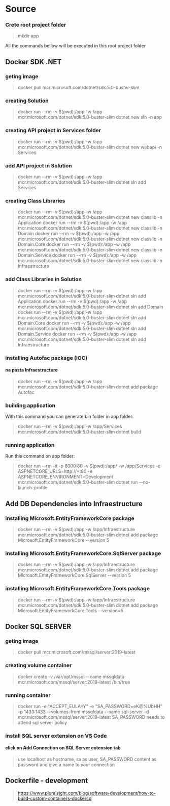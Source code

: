 # Source
### Crete root project folder
> mkdir app

All the commands bellow will be executed in this root project folder
## Docker SDK .NET

### geting image
> docker pull mcr.microsoft.com/dotnet/sdk:5.0-buster-slim

### creating Solution
> docker run --rm -v $(pwd):/app -w /app mcr.microsoft.com/dotnet/sdk:5.0-buster-slim dotnet new sln -n app

### creating API project in Services folder
> docker run --rm -v $(pwd):/app -w /app mcr.microsoft.com/dotnet/sdk:5.0-buster-slim dotnet new webapi -n Services
### add API project in Solution
> docker run --rm -v $(pwd):/app -w /app mcr.microsoft.com/dotnet/sdk:5.0-buster-slim dotnet sln add Services

### creating Class Libraries
> docker run --rm -v $(pwd):/app -w /app mcr.microsoft.com/dotnet/sdk:5.0-buster-slim dotnet new classlib -n Application
> docker run --rm -v $(pwd):/app -w /app mcr.microsoft.com/dotnet/sdk:5.0-buster-slim dotnet new classlib -n Domain
> docker run --rm -v $(pwd):/app -w /app mcr.microsoft.com/dotnet/sdk:5.0-buster-slim dotnet new classlib -n Domain.Core
> docker run --rm -v $(pwd):/app -w /app mcr.microsoft.com/dotnet/sdk:5.0-buster-slim dotnet new classlib -n Domain.Service
> docker run --rm -v $(pwd):/app -w /app mcr.microsoft.com/dotnet/sdk:5.0-buster-slim dotnet new classlib -n Infraestructure
### add Class Libraries in Solution
> docker run --rm -v $(pwd):/app -w /app mcr.microsoft.com/dotnet/sdk:5.0-buster-slim dotnet sln add Application
> docker run --rm -v $(pwd):/app -w /app mcr.microsoft.com/dotnet/sdk:5.0-buster-slim dotnet sln add Domain
> docker run --rm -v $(pwd):/app -w /app mcr.microsoft.com/dotnet/sdk:5.0-buster-slim dotnet sln add Domain.Core
> docker run --rm -v $(pwd):/app -w /app mcr.microsoft.com/dotnet/sdk:5.0-buster-slim dotnet sln add Domain.Service
> docker run --rm -v $(pwd):/app -w /app mcr.microsoft.com/dotnet/sdk:5.0-buster-slim dotnet sln add Infraestructure

### installing Autofac package (IOC)
#### na pasta Infraestructure
> docker run --rm -v $(pwd):/app -w /app mcr.microsoft.com/dotnet/sdk:5.0-buster-slim dotnet add package Autofac

### building application
With this command you can generate bin folder in app folder:
> docker run --rm -v $(pwd):/app -w /app/Services mcr.microsoft.com/dotnet/sdk:5.0-buster-slim dotnet build
### running application
Run this command on app folder:
> docker run --rm -it -p 8000:80 -v $(pwd):/app/ -w /app/Services -e ASPNETCORE_URLS=http://+:80 -e ASPNETCORE_ENVIRONMENT=Development mcr.microsoft.com/dotnet/sdk:5.0-buster-slim dotnet run --no-launch-profile

## Add DB Dependencies into Infraestructure
### installing Microsoft.EntityFrameworkCore package
> docker run --rm -v $(pwd):/app -w /app/Infraestructure mcr.microsoft.com/dotnet/sdk:5.0-buster-slim dotnet add package Microsoft.EntityFrameworkCore --version 5
### installing Microsoft.EntityFrameworkCore.SqlServer package
> docker run --rm -v $(pwd):/app -w /app/Infraestructure mcr.microsoft.com/dotnet/sdk:5.0-buster-slim dotnet add package Microsoft.EntityFrameworkCore.SqlServer --version 5
### installing Microsoft.EntityFrameworkCore.Tools package
> docker run --rm -v $(pwd):/app -w /app/Infraestructure mcr.microsoft.com/dotnet/sdk:5.0-buster-slim dotnet add package Microsoft.EntityFrameworkCore.Tools --version=5

## Docker SQL SERVER
### geting image
> docker pull mcr.microsoft.com/mssql/server:2019-latest
### creating volume container
> docker create -v /var/opt/mssql --name mssqldata  mcr.microsoft.com/mssql/server:2019-latest /bin/true
### running container
> docker run -e "ACCEPT_EULA=Y" -e "SA_PASSWORD=eK@%UbHH" -p 1433:1433 --volumes-from mssqldata --name sql-server -d mcr.microsoft.com/mssql/server:2019-latest
> SA_PASSWORD needs to attend sql server policy
### install SQL server extension on VS Code
#### click on Add Connection on SQL Server extension tab
> use localhost as hostname, sa as user, SA_PASSWORD content as password and give a name to your connection

## Dockerfile - development
> https://www.pluralsight.com/blog/software-development/how-to-build-custom-containers-dockercd

